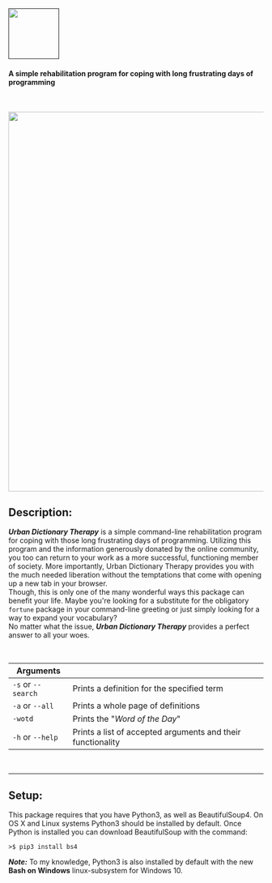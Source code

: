[<img src="https://cloud.githubusercontent.com/assets/16360374/25799898/d2fe937e-339b-11e7-81a5-b70a54b580d9.png" height="100"/>]()
------
#### A simple rehabilitation program for coping with long frustrating days of programming

<br>
<p align="center">
  <img src="https://cloud.githubusercontent.com/assets/16360374/25802132/cfcd58de-33a5-11e7-8cf8-81f18f6f7af8.png" width="750"/>
</p>

## Description:
***Urban Dictionary Therapy*** is a simple command-line rehabilitation program for coping with those long frustrating days of programming. Utilizing this program and the information generously donated by the online community, you too can return to your work as a more successful, functioning member of society. More importantly, Urban Dictionary Therapy provides you with the much needed liberation without the temptations that come with opening up a new tab in your browser.  
Though, this is only one of the many wonderful ways this package can benefit your life. Maybe you're looking for a substitute for the obligatory ```fortune``` package in your command-line greeting or just simply looking for a way to expand your vocabulary?  
No matter what the issue, ***Urban Dictionary Therapy*** provides a perfect answer to all your woes.

<br>

| Arguments          |                                                             |
|---------------|-------------------------------------------------------------|
| ```-s``` or ```--search``` |          Prints a definition for the specified term         |
|  ```-a``` or ```--all```  |              Prints a whole page of definitions             |
|        ```-wotd```        |              Prints the "*Word of the Day*"       |
|  ```-h``` or ```--help``` | Prints a list of accepted arguments and their functionality |

<br>

------------------------------------------------------------------------------  

## Setup:
This package requires that you have Python3, as well as BeautifulSoup4. On OS X and Linux systems Python3 should be installed by default. Once Python is installed you can download BeautifulSoup with the command:
```
>$ pip3 install bs4
```
***Note:*** To my knowledge, Python3 is also installed by default with the new **Bash on Windows** linux-subsystem for Windows 10.
